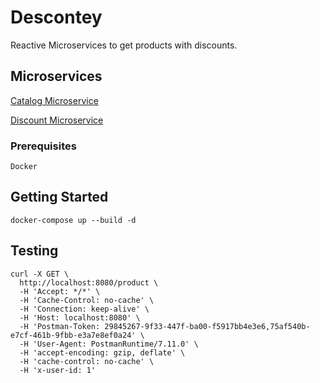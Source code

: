 # Descontey

Reactive Microservices to get products with discounts.

## Microservices

[Catalog Microservice](https://github.com/VictorMonte/descontey/tree/master/catalog)

[Discount Microservice](https://github.com/VictorMonte/descontey/tree/master/discount)

### Prerequisites

```
Docker
```

## Getting Started

```
docker-compose up --build -d
```

## Testing

```
curl -X GET \
  http://localhost:8080/product \
  -H 'Accept: */*' \
  -H 'Cache-Control: no-cache' \
  -H 'Connection: keep-alive' \
  -H 'Host: localhost:8080' \
  -H 'Postman-Token: 29845267-9f33-447f-ba00-f5917bb4e3e6,75af540b-e7cf-461b-9fbb-e3a7e8ef0a24' \
  -H 'User-Agent: PostmanRuntime/7.11.0' \
  -H 'accept-encoding: gzip, deflate' \
  -H 'cache-control: no-cache' \
  -H 'x-user-id: 1'
```